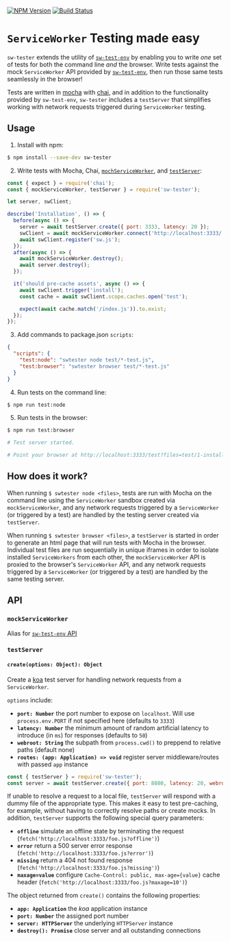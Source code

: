 [![NPM Version](https://img.shields.io/npm/v/sw-tester.svg?style=flat)](https://npmjs.org/package/sw-tester)
[![Build Status](https://img.shields.io/travis/popeindustries/sw-tester.svg?style=flat)](https://travis-ci.org/popeindustries/sw-tester)

# `ServiceWorker` Testing made easy

`sw-tester` extends the utility of [`sw-test-env`](https://github.com/popeindustries/sw-test-env) by enabling you to write *one* set of tests for both the command line *and* the browser. Write tests against the mock `ServiceWorker` API provided by [`sw-test-env`](https://github.com/popeindustries/sw-test-env#api), then run those same tests seamlessly in the browser!

Tests are written in [mocha](https://mochajs.org) with [chai](http://chaijs.com), and in addition to the functionality provided by `sw-test-env`, `sw-tester` includes a `testServer` that simplifies working with network requests triggered during `ServiceWorker` testing.

## Usage

1. Install with npm:

```bash
$ npm install --save-dev sw-tester
```

2. Write tests with Mocha, Chai, [`mochServiceWorker`](https://github.com/popeindustries/sw-test-env#api), and [`testServer`](#testserver):

```js
const { expect } = require('chai');
const { mockServiceWorker, testServer } = require('sw-tester');

let server, swClient;

describe('Installation', () => {
  before(async () => {
    server = await testServer.create({ port: 3333, latency: 20 });
    swClient = await mockServiceWorker.connect('http://localhost:3333/', 'src');
    await swClient.register('sw.js');
  });
  after(async () => {
    await mockServiceWorker.destroy();
    await server.destroy();
  });

  it('should pre-cache assets', async () => {
    await swClient.trigger('install');
    const cache = await swClient.scope.caches.open('test');

    expect(await cache.match('/index.js')).to.exist;
  });
});

```

3. Add commands to package.json `scripts`:

```json
{
  "scripts": {
    "test:node": "swtester node test/*-test.js",
    "test:browser": "swtester browser test/*-test.js"
  }
}
```

4. Run tests on the command line:

```bash
$ npm run test:node
```

5. Run tests in the browser:

```bash
$ npm run test:browser

# Test server started.

# Point your browser at http://localhost:3333/test?files=test/1-install-test.js,test/2-activate-test.js
```

## How does it work?

When running `$ swtester node <files>`, tests are run with Mocha on the command line using the `ServiceWorker` sandbox created via `mockServiceWorker`, and any network requests triggered by a `ServiceWorker` (or triggered by a test) are handled by the testing server created via `testServer`.

When running `$ swtester browser <files>`, a `testServer` is started in order to generate an html page that will run tests with Mocha in the browser. Individual test files are run sequentially in unique iframes in order to isolate installed `ServiceWorkers` from each other, the `mockServiceWorker` API is proxied to the browser's `ServiceWorker` API, and any network requests triggered by a `ServiceWorker` (or triggered by a test) are handled by the same testing server.

## API

### `mockServiceWorker`

Alias for [`sw-test-env` API](https://github.com/popeindustries/sw-test-env#api)

### `testServer`

#### `create(options: Object): Object`

Create a [koa](http://koajs.com/) test server for handling network requests from a `ServiceWorker`.

`options` include:

- **`port: Number`** the port number to expose on `localhost`. Will use `process.env.PORT` if not specified here (defaults to `3333`)
- **`latency: Number`** the minimum amount of random artificial latency to introduce (in `ms`) for responses (defaults to `50`)
- **`webroot: String`** the subpath from `process.cwd()` to preppend to relative paths (default none)
- **`routes: (app: Application) => void`** register server middleware/routes with passed `app` instance

```js
const { testServer } = require('sw-tester');
const server = await testServer.create({ port: 8080, latency: 20, webroot: 'lib' });
```

If unable to resolve a request to a local file, `testServer` will respond with a dummy file of the appropriate type. This makes it easy to test pre-caching, for example, without having to correctly resolve paths or create mocks. In addition, `testServer` supports the following special query parameters:

- **`offline`** simulate an offline state by terminating the request (`fetch('http://localhost:3333/foo.js?offline')`)
- **`error`** return a 500 server error response (`fetch('http://localhost:3333/foo.js?error')`)
- **`missing`** return a 404 not found response (`fetch('http://localhost:3333/foo.js?missing')`)
- **`maxage=value`** configure `Cache-Control: public, max-age={value}` cache header (`fetch('http://localhost:3333/foo.js?maxage=10')`)

The object returned from `create()` contains the following properties:

- **`app: Application`** the *koa* application instance
- **`port: Number`** the assigned port number
- **`server: HTTPServer`** the underlying `HTTPServer` instance
- **`destroy(): Promise`** close server and all outstanding connections
